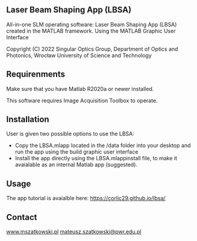 ## Laser Beam Shaping App (LBSA)
All-in-one SLM operating software: Laser Beam Shaping App (LBSA) created in the MATLAB framework. Using the MATLAB Graphic User Interface

Copyright (C) 2022 Singular Optics Group, Department of Optics and Photonics, Wrocław University of Science and Technology

## Requirenments
Make sure that you have Matlab R2020a or newer installed.

This software requires Image Acquisition Toolbox to operate.

## Installation
User is given two possible options to use the LBSA:

* Copy the LBSA.mlapp located in the /data folder into your desktop and run the app using the build graphic user interface  
* Install the app directly using the LBSA.mlappinstall file, to make it avaialable as an internal Matlab app (suggested). 

## Usage

The app tutorial is avaialble here: https://corlic29.github.io/lbsa/


## Contact
www.mszatkowski.pl
mateusz.szatkowski@pwr.edu.pl
